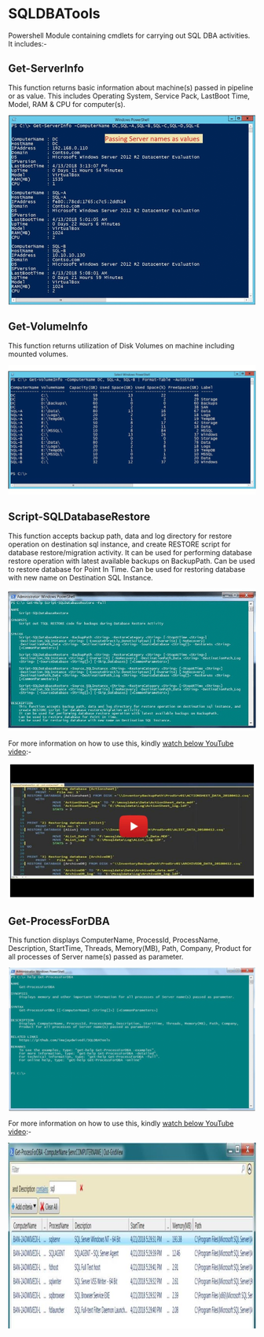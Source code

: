 # SQLDBATools
Powershell Module containing cmdlets for carrying out SQL DBA activities. It includes:-

## Get-ServerInfo
This function returns basic information about machine(s) passed in pipeline or as value. This includes Operating System, Service Pack, LastBoot Time, Model, RAM & CPU for computer(s).

![](GitHub_Images/Get-ServerInfo.gif)

## Get-VolumeInfo
This function returns utilization of Disk Volumes on machine including mounted volumes.

[![Watch this video](GitHub_Images/Get-VolumeInfo.gif)](https://youtu.be/n160GyC0g-8)

## Script-SQLDatabaseRestore
This function accepts backup path, data and log directory for restore operation on destination sql instance, and create RESTORE script for database restore/migration activity.
It can be used for performing database restore operation with latest available backups on BackupPath.
Can be used to restore database for Point In Time.
Can be used for restoring database with new name on Destination SQL Instance.

![](GitHub_Images/Help___Script-SQLDatabaseRestore.gif)

For more information on how to use this, kindly [watch below YouTube video](https://youtu.be/v4r2lhIFii4):-

[![Watch this video](GitHub_Images/PlayThumbnail____Script-SQLDatabaseRestore.jpg)](https://youtu.be/v4r2lhIFii4)

## Get-ProcessForDBA
This function displays ComputerName, ProcessId, ProcessName, Description, StartTime, Threads, Memory(MB), Path, Company, Product for all processes of Server name(s) passed as parameter.

![](GitHub_Images/Get-ProcessForDBA.gif)

For more information on how to use this, kindly [watch below YouTube video](https://youtu.be/bhzc2LO2Pb4):-

[![Watch this video](GitHub_Images/PlayThumbnail____Get-ProcessForDBA.jpg)](https://youtu.be/bhzc2LO2Pb4)
